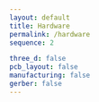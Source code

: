 ```yaml
---
layout: default
title: Hardware
permalink: /hardware
sequence: 2

three_d: false
pcb_layout: false
manufacturing: false
gerber: false
---
```

